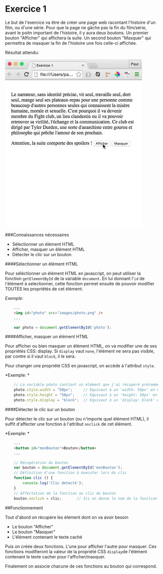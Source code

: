 Exercice 1
==================================================

Le but de l'exercice va être de créer une page web racontant l'histoire d'un film, ou d'une série. Pour que la page ne gâche pas la fin du film/série, avant le poitn important de l'histoire, il y aura deux boutons. Un premier bouton "Afficher" qui affichera la suite. Un second bouton "Masquer" qui permettra de masquer la fin de l'histoire une fois celle-ci affichée.

Résultat attendu:

![](https://raw.githubusercontent.com/paulvarache/cours/master/js/ex01/demo01.gif)


###Connaissances nécessaires
- Sélectionner un élément HTML
- Afficher, masquer un élément HTML
- Détecter le clic sur un bouton

####Sélectionner un élément HTML

Pour séléctionner un élément HTML en javascript, on peut utiliser la fonction `getElementById` de la variable `document`. En lui donnant l'`id` de l'élément à selectionner, cette fonction permet ensuite de pouvoir modifier TOUTES les propriétés de cet élément.

*Exemple:*

```html
    ...
    <img id="photo" src="images/photo.png" />
    ...
```

```js
    var photo = document.getElementById('photo');
```

####Afficher, masquer un élément HTML

Pour afficher ou bien masquer un élément HTML, on va modifier une de ses propriétés CSS: display. Si `display` vaut `none`, l'élément ne sera pas visible, par contre si il vaut `block`, il le sera.

Pour changer une propriété CSS en javascript, on accède à l'attribut `style`.

*Exemple: *

```js
    // La variable photo contient un élément que j'ai récupéré précemment
    photo.style.width = "50px";     // Equivaut à un 'width: 50px' en CSS
    photo.style.height = "50px";    // Equivaut à un 'height: 50px' en CSS
    photo.style.display = "block";  // Equivaut à un 'display: block' en CSS
```


####Détecter le clic sur un bouton

Pour détecter le clic sur un bouton (ou n'importe quel élément HTML), il suffit d'affecter une fonction à l'attribut `onclick` de cet élément.


*Exemple: *

```html
    ...
    <button id="monBouton">Bouton</button>
    ...
```

```js
    // Récupération du bouton
    var bouton = document.getElementById('monBouton');
    // Définition d'une fonction à éxecuter lors du clic
    function clic () {
        console.log('Clic detecté');
    }
    // Affectation de la fonction au clic du bouton
    bouton.onclick = clic;       // Ici on donne le nom de la fonction
```

##Fonctionnement

Tout d'abord on récupère les élément dont on va avoir besoin
- Le bouton "Afficher"
- Le bouton "Masquer"
- L'élément contenant le texte caché

Puis on créée deux fonctions. L'une pour afficher l'autre pour masquer. Ces fonctions modifieront la valeur de la propriété CSS `display`de l'élément contenant le texte cacher pour l'afficher/masquer.

Finalement on associe chacune de ces fonctions au bouton qui correspond.
